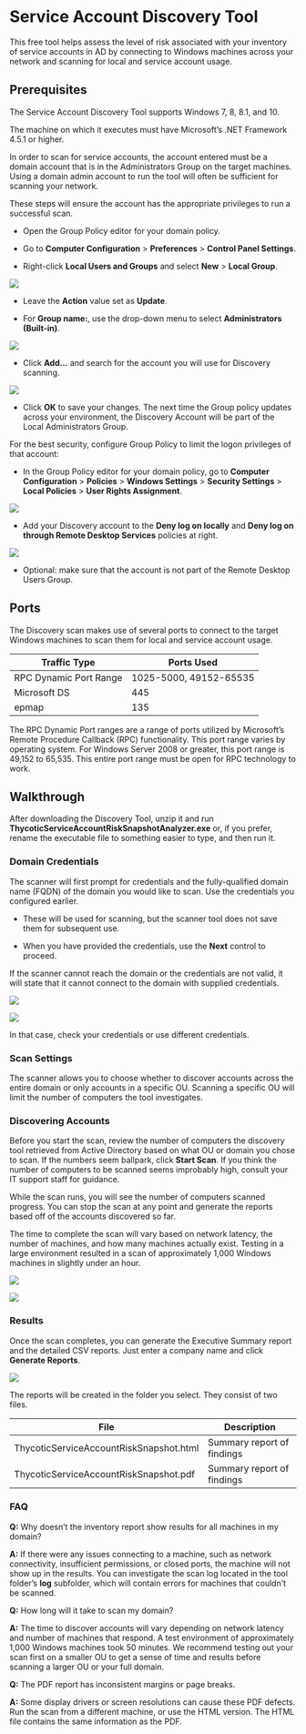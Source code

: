 ﻿[title]: # (Service Account Discovery Tool)
[tags]: # (Account Lifecycle Manager,ALM,Active Directory,)
[priority]: # (8400)

# Service Account Discovery Tool

This free tool helps assess the level of risk associated with your inventory of service accounts in AD by connecting to Windows machines across your network and scanning for local and service account usage.
 
## Prerequisites

The Service Account Discovery Tool supports Windows 7, 8, 8.1, and 10.

The machine on which it executes must have Microsoft’s .NET Framework 4.5.1 or higher.

In order to scan for service accounts, the account entered must be a domain account that is in the Administrators Group on the target machines. Using a domain admin account to run the tool will often be sufficient for scanning your network.

These steps will ensure the account has the appropriate privileges to run a successful scan.

* Open the Group Policy editor for your domain policy.

* Go to **Computer Configuration** \> **Preferences** \> **Control Panel Settings**.

* Right-click **Local Users and Groups** and select **New** \> **Local Group**.

![](images/001.png)

* Leave the **Action** value set as **Update**.

* For **Group name:**, use the drop-down menu to select **Administrators (Built-in)**.

![](images/002.png)

* Click **Add…** and search for the account you will use for Discovery scanning.

![](images/003.png)

* Click **OK** to save your changes. The next time the Group policy updates across your environment, the Discovery Account will be part of the Local Administrators Group.

For the best security, configure Group Policy to limit the logon privileges of that account:

* In the Group Policy editor for your domain policy, go to **Computer Configuration** \> **Policies** \> **Windows Settings** \> **Security Settings** \> **Local Policies** \> **User Rights Assignment**.

![](images/004.png)

* Add your Discovery account to the **Deny log on locally** and **Deny log on through Remote Desktop Services** policies at right.

![](images/005.png)

* Optional: make sure that the account is not part of the Remote Desktop Users Group.

## Ports

The Discovery scan makes use of several ports to connect to the target Windows
machines to scan them for local and service account usage.

| **Traffic Type**         | **Ports Used**         |
|--------------------------|------------------------|
| RPC Dynamic Port Range   | 1025-5000, 49152-65535 |
| Microsoft DS             | 445                    |
| epmap                    | 135                    |

The RPC Dynamic Port ranges are a range of ports utilized by Microsoft’s Remote Procedure Callback (RPC) functionality. This port range varies by operating system. For Windows Server 2008 or greater, this port range is 49,152 to 65,535. This entire port range must be open for RPC technology to work.

## Walkthrough

After downloading the Discovery Tool, unzip it and run **ThycoticServiceAccountRiskSnapshotAnalyzer.exe** or, if you prefer, rename the executable file to something easier to type, and then run it.

### Domain Credentials

The scanner will first prompt for credentials and the fully-qualified domain name (FQDN) of the domain you would like to scan. Use the credentials you configured earlier.

* These will be used for scanning, but the scanner tool does not save them for subsequent use.

* When you have provided the credentials, use the **Next** control to proceed.

If the scanner cannot reach the domain or the credentials are not valid, it will state that it cannot connect to the domain with supplied credentials.

![](images/006.png)

![](images/007.png)

In that case, check your credentials or use different credentials. 

### Scan Settings

The scanner allows you to choose whether to discover accounts across the entire domain or only accounts in a specific OU. Scanning a specific OU will limit the number of computers the tool investigates.

### Discovering Accounts

Before you start the scan, review the number of computers the discovery tool retrieved from Active Directory based on what OU or domain you chose to scan. If the numbers seem ballpark, click **Start Scan**. If you think the number of computers to be scanned seems improbably high, consult your IT support staff for guidance.

While the scan runs, you will see the number of computers scanned progress. You can stop the scan at any point and generate the reports based off of the accounts discovered so far.

The time to complete the scan will vary based on network latency, the number of machines, and how many machines actually exist. Testing in a large environment resulted in a scan of approximately 1,000 Windows machines in slightly under an hour.

![](images/008.png)

![](images/009.png)

### Results

Once the scan completes, you can generate the Executive Summary report and the detailed CSV reports. Just enter a company name and click **Generate Reports**.

![](images/010.png)

The reports will be created in the folder you select. They consist of two files.

| **File**                                | **Description**            |
|-----------------------------------------|----------------------------|
| ThycoticServiceAccountRiskSnapshot.html | Summary report of findings |
| ThycoticServiceAccountRiskSnapshot.pdf  | Summary report of findings |

### FAQ

**Q:** Why doesn’t the inventory report show results for all machines in my domain?

**A:** If there were any issues connecting to a machine, such as network connectivity, insufficient permissions, or closed ports, the machine will not show up in the results. You can investigate the scan log located in the tool folder’s **log** subfolder, which will contain errors for machines that couldn’t be scanned.

**Q:** How long will it take to scan my domain?

**A:** The time to discover accounts will vary depending on network latency and number of machines that respond. A test environment of approximately 1,000 Windows machines took 50 minutes. We recommend testing out your scan first on a smaller OU to get a sense of time and results before scanning a larger OU or your full domain.

**Q:** The PDF report has inconsistent margins or page breaks.

**A:** Some display drivers or screen resolutions can cause these PDF defects. Run the scan from a different machine, or use the HTML version. The HTML file contains the same information as the PDF.



  

  
